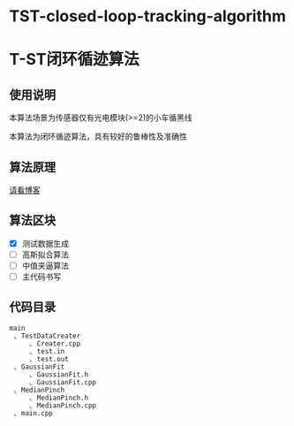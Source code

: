 # TST-closed-loop-tracking-algorithm
# T-ST闭环循迹算法
## 使用说明
本算法场景为传感器仅有光电模块(>=2)的小车循黑线

本算法为闭环循迹算法，具有较好的鲁棒性及准确性
## 算法原理
[请看博客](https://blog.doublecat.cn/post/TST-closed-loop-tracking-algorithm/)
## 算法区块
- [X] 测试数据生成
- [ ] 高斯拟合算法
- [ ] 中值夹逼算法
- [ ] 主代码书写
## 代码目录
```
main
 ⌞ TestDataCreater
     ⌞ Creater.cpp
     ⌞ test.in
     ⌞ test.out
 ⌞ GaussianFit
     ⌞ GaussianFit.h
     ⌞ GaussianFit.cpp
 ⌞ MedianPinch
     ⌞ MedianPinch.h
     ⌞ MedianPinch.cpp
 ⌞ main.cpp
```
